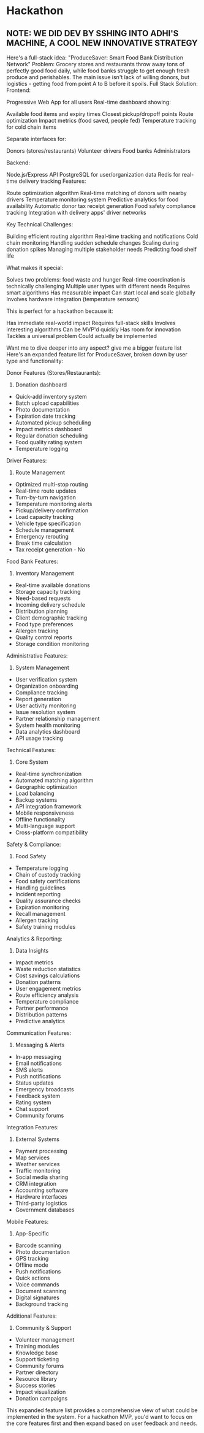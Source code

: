 # Hackathon
## NOTE: WE DID DEV BY SSHING INTO ADHI'S MACHINE, A COOL NEW INNOVATIVE STRATEGY


Here's a  full-stack idea: "ProduceSaver: Smart Food Bank Distribution Network"
Problem:
Grocery stores and restaurants throw away tons of perfectly good food daily, while food banks struggle to get enough fresh produce and perishables. The main issue isn't lack of willing donors, but logistics - getting food from point A to B before it spoils.
Full Stack Solution:
Frontend:

Progressive Web App for all users
Real-time dashboard showing:

Available food items and expiry times
Closest pickup/dropoff points
Route optimization
Impact metrics (food saved, people fed)
Temperature tracking for cold chain items


Separate interfaces for:

Donors (stores/restaurants)
Volunteer drivers
Food banks
Administrators



Backend:

Node.js/Express API
PostgreSQL for user/organization data
Redis for real-time delivery tracking
Features:

Route optimization algorithm
Real-time matching of donors with nearby drivers
Temperature monitoring system
Predictive analytics for food availability
Automatic donor tax receipt generation
Food safety compliance tracking
Integration with delivery apps' driver networks



Key Technical Challenges:

Building efficient routing algorithm
Real-time tracking and notifications
Cold chain monitoring
Handling sudden schedule changes
Scaling during donation spikes
Managing multiple stakeholder needs
Predicting food shelf life

What makes it special:

Solves two problems: food waste and hunger
Real-time coordination is technically challenging
Multiple user types with different needs
Requires smart algorithms
Has measurable impact
Can start local and scale globally
Involves hardware integration (temperature sensors)

This is perfect for a hackathon because it:

Has immediate real-world impact
Requires full-stack skills
Involves interesting algorithms
Can be MVP'd quickly
Has room for innovation
Tackles a universal problem
Could actually be implemented

Want me to dive deeper into any aspect?
give me a bigger feature list
Here's an expanded feature list for ProduceSaver, broken down by user type and functionality:

Donor Features (Stores/Restaurants):
1. Donation dashboard
- Quick-add inventory system
- Batch upload capabilities
- Photo documentation
- Expiration date tracking
- Automated pickup scheduling
- Impact metrics dashboard
- Regular donation scheduling
- Food quality rating system
- Temperature logging

Driver Features:
1. Route Management
- Optimized multi-stop routing
- Real-time route updates
- Turn-by-turn navigation
- Temperature monitoring alerts
- Pickup/delivery confirmation
- Load capacity tracking
- Vehicle type specification
- Schedule management
- Emergency rerouting
- Break time calculation
- Tax receipt generation - No

Food Bank Features:
1. Inventory Management
- Real-time available donations
- Storage capacity tracking
- Need-based requests
- Incoming delivery schedule
- Distribution planning
- Client demographic tracking
- Food type preferences
- Allergen tracking
- Quality control reports
- Storage condition monitoring

Administrative Features:
1. System Management
- User verification system
- Organization onboarding
- Compliance tracking
- Report generation
- User activity monitoring
- Issue resolution system
- Partner relationship management
- System health monitoring
- Data analytics dashboard
- API usage tracking

Technical Features:
1. Core System
- Real-time synchronization
- Automated matching algorithm
- Geographic optimization
- Load balancing
- Backup systems
- API integration framework
- Mobile responsiveness
- Offline functionality
- Multi-language support
- Cross-platform compatibility

Safety & Compliance:
1. Food Safety
- Temperature logging
- Chain of custody tracking
- Food safety certifications
- Handling guidelines
- Incident reporting
- Quality assurance checks
- Expiration monitoring
- Recall management
- Allergen tracking
- Safety training modules

Analytics & Reporting:
1. Data Insights
- Impact metrics
- Waste reduction statistics
- Cost savings calculations
- Donation patterns
- User engagement metrics
- Route efficiency analysis
- Temperature compliance
- Partner performance
- Distribution patterns
- Predictive analytics

Communication Features:
1. Messaging & Alerts
- In-app messaging
- Email notifications
- SMS alerts
- Push notifications
- Status updates
- Emergency broadcasts
- Feedback system
- Rating system
- Chat support
- Community forums

Integration Features:
1. External Systems
- Payment processing
- Map services
- Weather services
- Traffic monitoring
- Social media sharing
- CRM integration
- Accounting software
- Hardware interfaces
- Third-party logistics
- Government databases

Mobile Features:
1. App-Specific
- Barcode scanning
- Photo documentation
- GPS tracking
- Offline mode
- Push notifications
- Quick actions
- Voice commands
- Document scanning
- Digital signatures
- Background tracking

Additional Features:
1. Community & Support
- Volunteer management
- Training modules
- Knowledge base
- Support ticketing
- Community forums
- Partner directory
- Resource library
- Success stories
- Impact visualization
- Donation campaigns

This expanded feature list provides a comprehensive view of what could be implemented in the system. For a hackathon MVP, you'd want to focus on the core features first and then expand based on user feedback and needs.
